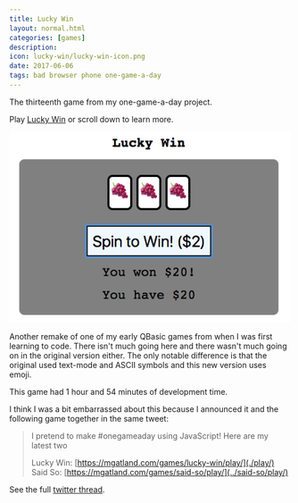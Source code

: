 ```yaml
---
title: Lucky Win
layout: normal.html
categories: [games]
description:
icon: lucky-win/lucky-win-icon.png
date: 2017-06-06
tags: bad browser phone one-game-a-day
---
```

The thirteenth game from my one-game-a-day project.

Play [Lucky Win](./play/) or scroll down to learn more.

![lucky win screenshot](./lucky-win.png)

Another remake of one of my early QBasic games from when I was first learning to code. There isn't much going here and there wasn't much going on in the original version either. The only notable difference is that the original used text-mode and ASCII symbols and this new version uses emoji.

This game had 1 hour and 54 minutes of development time.

I think I was a bit embarrassed about this because I announced it and the following game together in the same tweet:

> I pretend to make #onegameaday using JavaScript! Here are my latest two 
> 
> Lucky Win: [https://mgatland.com/games/lucky-win/play/](./play/)<br>
> Said So: [https://mgatland.com/games/said-so/play/](../said-so/play/)

See the full [twitter thread](https://twitter.com/mgatland/status/872313516769906688).
